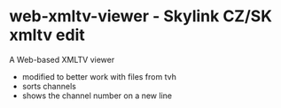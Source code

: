 # web-xmltv-viewer - Skylink CZ/SK xmltv edit
A Web-based XMLTV viewer
* modified to better work with files from tvh
* sorts channels
* shows the channel number on a new line
